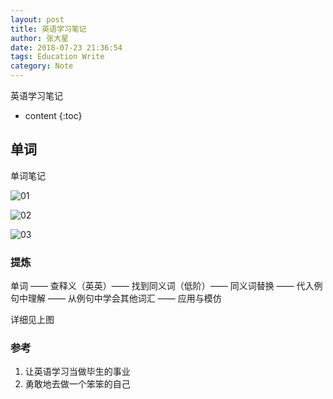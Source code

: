 ```yaml
---
layout: post 
title: 英语学习笔记
author: 张大星
date: 2018-07-23 21:36:54
tags: Education Write
category: Note
---
```

 英语学习笔记
 

* content
{:toc}




## 单词

单词笔记

![01](http://7xvssh.com1.z0.glb.clouddn.com/01.jpg)

![02](http://7xvssh.com1.z0.glb.clouddn.com/02.jpg)

![03](http://7xvssh.com1.z0.glb.clouddn.com/03.jpg)

### 提炼

单词 —— 查释义（英英）—— 找到同义词（低阶）—— 同义词替换 —— 代入例句中理解 —— 从例句中学会其他词汇 —— 应用与模仿

详细见上图

### 参考

1. 让英语学习当做毕生的事业
2. 勇敢地去做一个笨笨的自己



